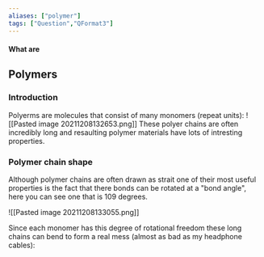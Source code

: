 ```yaml
---
aliases: ["polymer"]
tags: ["Question","QFormat3"]
---
```


#### What are
## Polymers
### Introduction
Polyerms are molecules that consist of many monomers (repeat units):
![[Pasted image 20211208132653.png]]
These polyer chains are often incredibly long and resaulting polymer materials have lots of intresting properties.

### Polymer chain shape
Although polymer chains are often drawn as strait one of their most useful properties is the fact that there bonds can be rotated at a "bond angle", here you can see one that is 109 degrees.

![[Pasted image 20211208133055.png]]

Since each monomer has this degree of rotational freedom these long chains can bend to form a real mess (almost as bad as my headphone cables):
